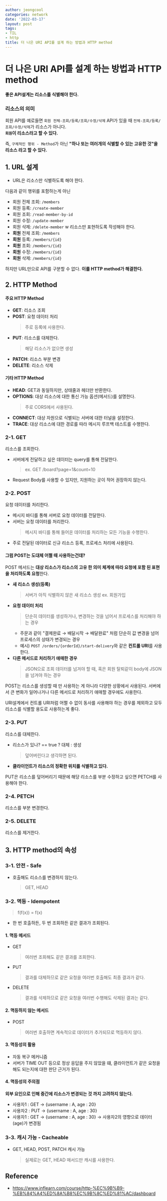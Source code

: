 ```yaml
---
author: jeongcool
categories: network
date: '2022-03-17'
layout: post
tags:
- TIL
- http
title: 더 나은 URI API를 설계 하는 방법과 HTTP method
---
```


# 더 나은 URI API를 설계 하는 방법과 HTTP method
**좋은 API설계는 리소스를 식별해야 한다.**

### 리소스의 의미
회원 API를 예로들면 `회원 전체-조회/등록/조회/수정/삭제` API가 있을 때 `전체-조회/등록/조회/수정/삭제`가 리소스가 아니다.  
**`회원`이 리소스라고 할 수 있다.**

즉, `구체적인 행위 - Method`가 아닌 **"하나 또는 여러개의 식별할 수 있는 고유한 것"을 리소스 라고 할 수 있다.**

## 1. URL 설계
- URL은 리소스만 식별하도록 해야 한다.
  
다음과 같이 행위를 포함하는게 아닌
- 회원 전체 조회: `/members`
- 회원 등록: `/create-member`
- 회원 조회: `/read-member-by-id`
- 회원 수정: `/update-member`
- 회원 삭제: `/delete-member`
w
리소스만 표현하도록 작성해야 한다.
- **회원** 전체 조회: `/members`
- **회원** 등록: `/members/{id}`
- **회원** 조회: `/members/{id}`
- **회원** 수정: `/members/{id}`
- **회원** 삭제: `/members/{id}`

하지만 URL만으로 API를 구분할 수 없다. **이를 HTTP method가 해결한다.**

## 2. HTTP Method
#### 주요 HTTP Method
- **GET**: 리소스 조회
- **POST**: 요청 데이터 처리
  > 주로 등록에 사용한다.
- **PUT**: 리소스를 대체한다.
  > 해당 리소스가 없으면 생성
- **PATCH**: 리소스 부분 변경
- **DELETE**: 리소스 삭제

#### 기타 HTTP Method
- **HEAD**: GET과 동일하지만, 상태줄과 헤더만 반환한다.
- **OPTIONS**: 대상 리소스에 대한 통신 가능 옵션(메서드)를 설명한다.
  > 주로 CORS에서 사용된다.
- **CONNECT**: 대상 자원으로 식별되는 서버에 대한 터널을 설정한다.
- **TRACE**: 대상 리소스에 대한 경로를 따라 메시지 루프백 테스트를 수행한다.

### 2-1. GET
리소스를 조회한다.
- 서버에게 전달하고 싶은 데이터는 query를 통해 전달한다.
  > ex. GET /board?page=1&count=10
- Request Body를 사용할 수 있지만, 지원하는 곳이 적어 권장하지 않는다.


### 2-2. POST
요청 데이터를 처리한다.
- 메시지 바디를 통해 서버로 요청 데이터를 전달한다.
- 서버는 요청 데이터를 처리한다.
  > 메시지 바디를 통해 들어온 데이터를 처리하는 모든 기능을 수행한다.
- 주로 전달된 데이터로 신규 리소스 등록, 프로세스 처리에 사용된다.


#### 그럼 POST는 도대체 어쩔 때 사용하는건데?
POST 메서드는 **대상 리소스가 리소스의 고유 한 의미 체계에 따라 요청에 포함 된 표현을 처리하도록 요청**한다.
- **새 리소스 생성(등록)**
  > 서버가 아직 식별하지 않은 새 리소스 생성 ex. 회원가입
- **요청 데이터 처리**
  > 단순히 데이터를 생성하거나, 변경하는 것을 넘어서 프로세스를 처리해야 하는 경우 
  - 주문과 같이 "결제완료 &rarr; 배달시작 &rarr; 배달완료" 처럼 단순히 값 변경을 넘어 프로세스의 상태가 변경되는 경우
  - 예시) `POST /orders/{orderId}/start-delivery`와 같은 **컨트롤 URI**를 사용한다.
- **다른 메서드로 처리하기 애매한 경우**
  > JSON으로 조회 데이터를 넘겨야 할 때, 혹은 회원 탈퇴같이 body에 JSON을 넘겨야 하는 경우

POST는 리소스를 생성할 때 만 사용하는 게 아니라 다양한 상황에서 사용된다. 서버에서 큰 변화가 일어나거나 다른 메서드로 처리하기 애매할 경우에도 사용한다.

URI설계에서 컨트롤 URI처럼 어쩔 수 없이 동사를 사용해야 하는 경우를 제외하고 모두 리소스를 식별할 용도로 사용하는게 좋다.

### 2-3. PUT
리소스를 대체한다.
- 리소스가 있나? == true ? 대체 : 생성
  > 덮어버린다고 생각하면 된다.
- **클라이언트가 리소스의 정확한 위치를 식별하고 있다.**

PUT은 리소스를 덮어버리기 때문에 해당 리소스를 부분 수정하고 싶으면 PETCH를 사용해야 한다.

### 2-4. PETCH
리소스를 부분 변경한다.

### 2-5. DELETE
리소스를 제거한다.

## 3. HTTP method의 속성
### 3-1. 안전 - Safe
- 호출해도 리소스를 변경하지 않는다.
  > GET, HEAD

### 3-2. 멱등 - Idempotent
> f(f(x)) = f(x)

- 한 번 호출하든, 두 번 조회하든 같은 결과가 조회된다.

#### 1. 멱등 메서드
- GET
  > 여러번 조회해도 같은 결과를 조회한다.
- PUT
  > 결과를 대체하므로 같은 요청을 여러번 호출해도 최종 결과가 같다.
- DELETE
  > 결과를 삭제하므로 같은 요청을 여러번 수행해도 삭제된 결과는 같다.
  
#### 2. 멱등하지 않는 메서드
- POST
  > 여러번 호출하면 계속적으로 데이터가 추가되므로 멱등하지 않다. 
  
#### 3. 멱등성의 활용
- 자동 복구 메커니즘
- 서버가 TIME OUT 등으로 정상 응답을 주지 않았을 떄, 클라이언트가 같은 요청을 해도 되는지에 대한 판단 근거가 된다.

#### 4. 멱등성의 주의점
**외부 요인으로 인해 중간에 리소스가 변경되는 것 까지 고려하지 않는다.**

- 사용자1 : GET -> {username : A, age : 20}
- 사용자2 : PUT -> {username : A, age : 30}
- 사용자1 : GET -> {username : A, age : 30} &rarr; 사용자2의 영향으로 데이터(age)가 변경됨

### 3-3. 캐시 가능 - Cacheable
- GET, HEAD, POST, PATCH 캐시 가능
  > 실제로는 GET, HEAD 매서드만 캐시를 사용한다.

## Reference
- https://www.inflearn.com/course/http-%EC%9B%B9-%EB%84%A4%ED%8A%B8%EC%9B%8C%ED%81%AC/dashboard